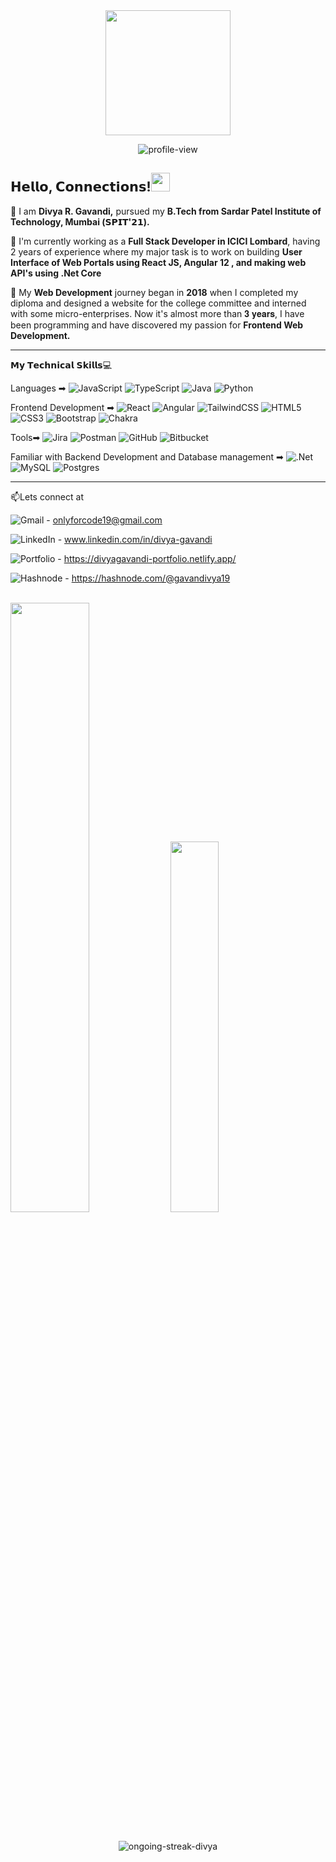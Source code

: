 <div align="center">
<img width="200px" src="https://media.giphy.com/media/LMcB8XospGZO8UQq87/giphy.gif"/>
</div>
<p align="center"> <img src="https://komarev.com/ghpvc/?username=gavandivya&style=plastic" alt="profile-view" /></p>

## 𝗛𝗲𝗹𝗹𝗼, 𝗖𝗼𝗻𝗻𝗲𝗰𝘁𝗶𝗼𝗻𝘀!<img src="https://media.giphy.com/media/hvRJCLFzcasrR4ia7z/giphy.gif" width="30">

📌 I am **Divya R. Gavandi,** pursued my **B.Tech from Sardar Patel Institute of Technology, Mumbai (𝗦𝗣𝗜𝗧'𝟮𝟭).** 

📌 I'm currently working as a **Full Stack Developer in ICICI Lombard**, having 2 years of experience where my major task is to work on building **User Interface of Web Portals using React JS, Angular 12 , and making web API's using .Net Core**

📌 My **Web Development** journey began in **2018** when I completed my diploma and designed a website for the college committee and interned with some micro-enterprises. Now it's almost more than 𝟑 𝐲𝐞𝐚𝐫𝐬, I have been programming and have discovered my passion for **Frontend Web Development.**

--------------------------------------------------------------------------------------------------------------------------

𝗠𝘆 𝗧𝗲𝗰𝗵𝗻𝗶𝗰𝗮𝗹 𝗦𝗸𝗶𝗹𝗹𝘀💻

Languages ➡ 
![JavaScript](https://img.shields.io/badge/javascript-%23323330.svg?style=plastic&logo=javascript&logoColor=%23F7DF1E)
![TypeScript](https://img.shields.io/badge/typescript-%23007ACC.svg?style=plastic&logo=typescript&logoColor=white)
![Java](https://img.shields.io/badge/java-%23ED8B00.svg?style=plastic&logo=java&logoColor=white)
![Python](https://img.shields.io/badge/python-3670A0?style=plastic&logo=python&logoColor=ffdd54)

Frontend Development ➡ ![React](https://img.shields.io/badge/react-%2320232a.svg?style=plastic&logo=react&logoColor=%2361DAFB)
![Angular](https://img.shields.io/badge/angular-%23DD0031.svg?style=plastic&logo=angular&logoColor=white)
![TailwindCSS](https://img.shields.io/badge/tailwindcss-%2338B2AC.svg?style=plastic&logo=tailwind-css&logoColor=white)
![HTML5](https://img.shields.io/badge/html5-%23E34F26.svg?style=plastic&logo=html5&logoColor=white)
![CSS3](https://img.shields.io/badge/css3-%231572B6.svg?style=plastic&logo=css3&logoColor=white)
![Bootstrap](https://img.shields.io/badge/bootstrap-%23563D7C.svg?style=plastic&logo=bootstrap&logoColor=white)
![Chakra](https://img.shields.io/badge/chakra-%234ED1C5.svg?style=plastic&logo=chakraui&logoColor=white)

Tools➡ ![Jira](https://img.shields.io/badge/jira-%230A0FFF.svg?style=plastic&logo=jira&logoColor=white)
![Postman](https://img.shields.io/badge/Postman-FF6C37?style=plastic&logo=postman&logoColor=white)
![GitHub](https://img.shields.io/badge/github-%23121011.svg?style=plastic&logo=github&logoColor=white)
![Bitbucket](https://img.shields.io/badge/bitbucket-%230047B3.svg?style=plastic&logo=bitbucket&logoColor=white)

Familiar with Backend Development and Database management ➡ 
![.Net](https://img.shields.io/badge/.NET-5C2D91?style=plastic&logo=.net&logoColor=white)
![MySQL](https://img.shields.io/badge/mysql-%2300f.svg?style=plastic&logo=mysql&logoColor=white)
![Postgres](https://img.shields.io/badge/postgres-%23316192.svg?style=plastic&logo=postgresql&logoColor=white)

-----------------------------------------------------------------------------------------------------

📫Lets connect at 

![Gmail](https://img.shields.io/badge/Gmail-D14836?style=plastic&logo=gmail&logoColor=white) - onlyforcode19@gmail.com

![LinkedIn](https://img.shields.io/badge/linkedin-%230077B5.svg?style=plastic&logo=linkedin&logoColor=white) -  www.linkedin.com/in/divya-gavandi

![Portfolio](https://img.shields.io/badge/Portfolio-%23000000.svg?style=plastic&logo=firefox&logoColor=#FF7139) -  https://divyagavandi-portfolio.netlify.app/

![Hashnode](https://img.shields.io/badge/Hashnode-2962FF?style=plastic&logo=hashnode&logoColor=white) - https://hashnode.com/@gavandivya19

<!--[![Divya's GitHub stats](https://github-readme-stats.vercel.app/api?username=gavandivya)](https://github.com/gavandivya/github-readme-stats)-->
<br>
<div>
<img width="50%" src="https://github-readme-stats.vercel.app/api?username=gavandivya&theme=github_dark"/>
<img width="39%" src="https://github-readme-stats.vercel.app/api/top-langs?username=gavandivya&theme=github_dark&layout=compact"/>
</div>
<br>
<p align="center"><img align="center" src="https://github-readme-streak-stats.herokuapp.com/?user=gavandivya&layout=compact&theme=github_dark" alt="ongoing-streak-divya" /></p>
